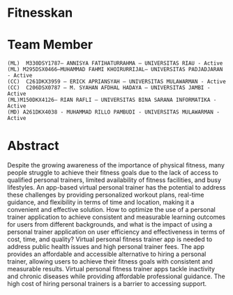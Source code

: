 # Fitnesskan




# Team Member
    (ML)  M330DSY1787– ANNISYA FATIHATURRAHMA – UNIVERSITAS RIAU - Active
    (ML) M295DSX0466–MUHAMMAD FAHMI KHOIRURRIJAL– UNIVERSITAS PADJADJARAN - Active
    (CC)  C261DKX3959 – ERICK APRIANSYAH – UNIVERSITAS MULAWARMAN - Active
    (CC)  C206DSX0787 – M. SYAHAN AFDHAL HADAYA – UNIVERSITAS JAMBI - Active
    (ML)M150DKX4126– RIAN RAFLI – UNIVERSITAS BINA SARANA INFORMATIKA - Active
    (MD) A261DKX4038 - MUHAMMAD RILLO PAMBUDI - UNIVERSITAS MULAWARMAN -Active


# Abstract
Despite the growing awareness of the importance of physical fitness, many people struggle to achieve their fitness goals due to the lack of access to qualified personal trainers, limited availability of fitness facilities, and busy lifestyles. An app-based virtual personal trainer has the potential to address these challenges by providing personalized workout plans, real-time guidance, and flexibility in terms of time and location, making it a convenient and effective solution.
How to optimize the use of a personal trainer application to achieve consistent and measurable learning outcomes for users from different backgrounds, and what is the impact of using a personal trainer application on user efficiency and effectiveness in terms of cost, time, and quality?
Virtual personal fitness trainer app is needed to address public health issues and high personal trainer fees. The app provides an affordable and accessible alternative to hiring a personal trainer, allowing users to achieve their fitness goals with consistent and measurable results. Virtual personal fitness trainer apps tackle inactivity and chronic diseases while providing affordable professional guidance. The high cost of hiring personal trainers is a barrier to accessing support.
